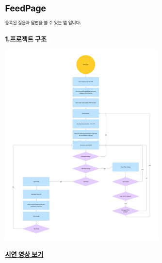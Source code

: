 # FeedPage
등록된 질문과 답변을 볼 수 있는 앱 입니다.


## 1.프로젝트 구조
![프로그램구조](./Flowchart.png)

## [시연 영상 보기](https://www.youtube.com/watch?v=영상_고유_ID)
